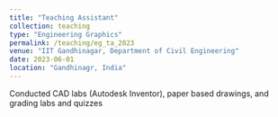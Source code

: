 ```yaml
---
title: "Teaching Assistant"
collection: teaching
type: "Engineering Graphics"
permalink: /teaching/eg_ta_2023
venue: "IIT Gandhinagar, Department of Civil Engineering"
date: 2023-06-01
location: "Gandhinagr, India"
---
```


Conducted CAD labs (Autodesk Inventor), paper based drawings, and grading labs and quizzes
